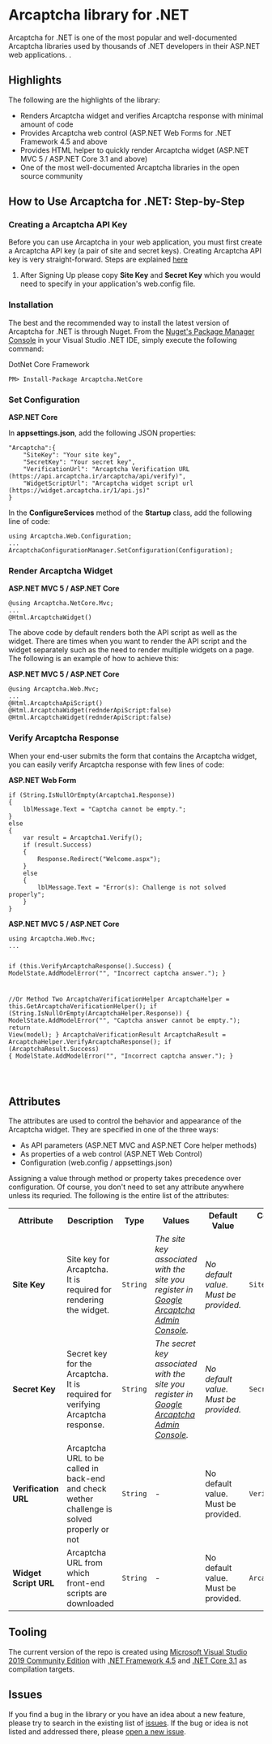 ﻿<h1>Arcaptcha library for .NET</h1>
Arcaptcha for .NET is one of the most popular and well-documented Arcaptcha libraries used by thousands of .NET developers in their ASP.NET web applications. </a>.
<h2>Highlights</h2>
<p>The following are the highlights of the library:</p>
<ul>
    <li>Renders Arcaptcha widget and verifies Arcaptcha response with minimal amount of code</li>
    <li>Provides Arcaptcha web control (ASP.NET Web Forms for .NET Framework 4.5 and above</li>
    <li>Provides HTML helper to quickly render Arcaptcha widget (ASP.NET MVC 5 / ASP.NET Core 3.1 and above)
    <li>One of the most well-documented Arcaptcha libraries in the open source community</li>
</ul>
<h2>How to Use Arcaptcha for .NET: Step-by-Step</h2>
<h3>Creating a Arcaptcha API Key</h3>
<p>Before you can use Arcaptcha in your web application, you must first create a Arcaptcha API key (a pair of site and secret keys). Creating Arcaptcha API key is very straight-forward. Steps are explained <a href="https://arcaptcha.ir/sign-up">here</a></p>
<ol>
    <li>After Signing Up please copy <strong>Site Key</strong> and <strong>Secret Key</strong> which you would need to specify in your application's web.config file.</li>
</ol>
<h3>Installation</h3>
<p>The best and the recommended way to install the latest version of Arcaptcha for .NET is through Nuget. From the <a href="http://docs.nuget.org/consume/package-manager-console">Nuget's Package Manager Console</a> in your Visual Studio .NET IDE, simply execute the following command:</p>
<p>DotNet Core Framework</p>
<pre><code>PM&gt; Install-Package Arcaptcha.NetCore</code></pre>
<h3>Set Configuration</h3>
<p><strong>ASP.NET Core</strong></p>
<p>In <strong>appsettings.json</strong>, add the following JSON properties:</p>
<pre><code>"Arcaptcha":{ 
    "SiteKey": "Your site key",
    "SecretKey": "Your secret key",
    "VerificationUrl": "Arcaptcha Verification URL (https://api.arcaptcha.ir/arcaptcha/api/verify)",
    "WidgetScriptUrl": "Arcaptcha widget script url (https://widget.arcaptcha.ir/1/api.js)"
} 
</code></pre>
<p>In the <strong>ConfigureServices</strong> method of the <strong>Startup</strong> class, add the following line of code:</p>
<pre><code class="language-cs">using Arcaptcha.Web.Configuration;
...
ArcaptchaConfigurationManager.SetConfiguration(Configuration);</pre></code>
<h3>Render Arcaptcha Widget</h3>
<p><strong>ASP.NET MVC 5 / ASP.NET Core</strong></p>
<pre><code>@using Arcaptcha.NetCore.Mvc;
...
@Html.ArcaptchaWidget()
</code></pre>
<p>The above code by default renders both the API script as well as the widget. There are times when you want to render the API script and the widget separately such as the need to render multiple widgets on a page. The following is an example of how to achieve this:</p>
<p><strong>ASP.NET MVC 5 / ASP.NET Core</strong></p>
<pre><code>@using Arcaptcha.Web.Mvc;
...
@Html.ArcaptchaApiScript()
@Html.ArcaptchaWidget(rednderApiScript:false)
@Html.ArcaptchaWidget(rednderApiScript:false)
</code></pre>
<h3>Verify Arcaptcha Response</h3>
<p>When your end-user submits the form that contains the Arcaptcha widget, you can easily verify Arcaptcha response with few lines of code:</p>
<p><strong>ASP.NET Web Form</strong></p>
<pre><code class="language-cs">if (String.IsNullOrEmpty(Arcaptcha1.Response))
{
    lblMessage.Text = "Captcha cannot be empty.";
}
else
{
    var result = Arcaptcha1.Verify();
    if (result.Success)
    {
        Response.Redirect("Welcome.aspx");
    }
    else
    {
        lblMessage.Text = "Error(s): Challenge is not solved properly";
    }
}
</code></pre>
<p><strong>ASP.NET MVC 5 / ASP.NET Core</strong></p>
<pre><code class="language-cs">using Arcaptcha.Web.Mvc;
...

if (this.VerifyArcaptchaResponse().Success)
{
    ModelState.AddModelError("", "Incorrect captcha answer.");
}

//Or Method Two
ArcaptchaVerificationHelper ArcaptchaHelper = this.GetArcaptchaVerificationHelper();
if (String.IsNullOrEmpty(ArcaptchaHelper.Response))
{
    ModelState.AddModelError("", "Captcha answer cannot be empty.");
    return View(model);
}
ArcaptchaVerificationResult ArcaptchaResult = ArcaptchaHelper.VerifyArcaptchaResponse();
if (ArcaptchaResult.Success)
{
    ModelState.AddModelError("", "Incorrect captcha answer.");
}

</code></pre>
<h2>Attributes</h2>
<p>The attributes are used to control the behavior and appearance of the Arcaptcha widget. They are specified in one of the three ways:</p>
<ul>
    <li>As API parameters (ASP.NET MVC and ASP.NET Core helper methods)</li>
    <li>As properties of a web control (ASP.NET Web Control)</li>
    <li>Configuration (web.config / appsettings.json)
</ul>
<p>Assigning a value through method or property takes precedence over configuration. Of course, you don't need to set any attribute anywhere unless its requried. The following is the entire list of the attributes:</p>
<table>
    <tr>
        <th>Attribute</th>
        <th>Description</th>
        <th>Type</th>
        <th>Values</th>
        <th>Default Value</th>
        <th>Configuration Key</th>
        <th>Required</th>
    </tr>    
    <tr>
        <td><strong>Site Key</strong></td>
        <td>Site key for Arcaptcha. It is required for rendering the widget.</td>
        <td><code>String</code></td>        
        <td><em>The site key associated with the site you register in <a href="https://www.google.com/Arcaptcha/admin">Google Arcaptcha Admin Console</a>.</em></td>
        <td><em>No default value. Must be provided.</em</td>
        <td><code>SiteKey</td>
        <td>Yes</td>
    </tr>    
    <tr>
        <td><strong>Secret Key</strong></td>
        <td>Secret key for the Arcaptcha. It is required for verifying Arcaptcha response.</td>
        <td><code>String</code></td>
        <td><em>The secret key associated with the site you register in <a href="https://www.google.com/Arcaptcha/admin">Google Arcaptcha Admin Console</a>.</em></td>
        <td><em>No default value. Must be provided.</em</td>
        <td><code>SecretKey</td>
        <td>Yes</td>
    </tr>      
    <tr>
        <td><strong>Verification URL</strong></td>
        <td>Arcaptcha URL to be called in back-end and check wether challenge is solved properly or not</td>
        <td><code>String</code></td>
        <td>-</td>
        <td>No default value. Must be provided.</td>
        <td><code>VerificationUrl</td>
        <td>Yes</td>
    </tr>      
    <tr>
        <td><strong>Widget Script URL</strong></td>
        <td>Arcaptcha URL from which front-end scripts are downloaded</td>
        <td><code>String</code></td>
        <td>-</td>
        <td>No default value. Must be provided.</td>
        <td><code>ArcaptchaLanguage</code></td>
        <td>Yes</td>
    </tr>    
</table>
<h2>Tooling</h2>
<p>The current version of the repo is created using <a href="https://visualstudio.microsoft.com/vs/community/">Microsoft Visual Studio 2019 Community Edition</a> with <a href="https://dotnet.microsoft.com/download/dotnet-framework/net45" target="_blank">.NET Framework 4.5</a> and <a href="https://dotnet.microsoft.com/download/dotnet-core/3.1">.NET Core 3.1</a> as compilation targets.
<h2>Issues</h2>
If you find a bug in the library or you have an idea about a new feature, please try to search in the existing list of <a href="https://github.com/masoud-aut-ac/Arcaptcha.CSharp/issues">issues</a>. If the bug or idea is not listed and addressed there, please <a href="https://github.com/masoud-aut-ac/Arcaptcha.CSharp/issues/new">open a new issue</a>.
